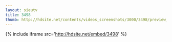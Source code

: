 ```yaml
---
layout: sieutv
title: 3498
thumb: http://hdsite.net/contents/videos_screenshots/3000/3498/preview_360p.mp4.jpg
---
```

{% include iframe src='http://hdsite.net/embed/3498' %}
 
